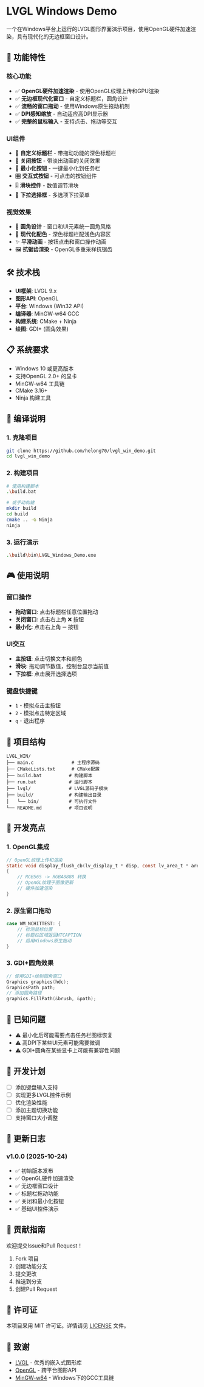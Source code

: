 # LVGL Windows Demo

一个在Windows平台上运行的LVGL图形界面演示项目，使用OpenGL硬件加速渲染，具有现代化的无边框窗口设计。

## 🚀 功能特性

### 核心功能
- ✅ **OpenGL硬件加速渲染** - 使用OpenGL纹理上传和GPU渲染
- ✅ **无边框现代化窗口** - 自定义标题栏，圆角设计
- ✅ **流畅的窗口拖动** - 使用Windows原生拖动机制
- ✅ **DPI感知缩放** - 自动适应高DPI显示器
- ✅ **完整的鼠标输入** - 支持点击、拖动等交互

### UI组件
- 📱 **自定义标题栏** - 带拖动功能的深色标题栏
- 🔘 **关闭按钮** - 带淡出动画的关闭效果
- 🔹 **最小化按钮** - 一键最小化到任务栏
- 🎛️ **交互式按钮** - 可点击的按钮组件
- 🎚️ **滑块控件** - 数值调节滑块
- 📝 **下拉选择框** - 多选项下拉菜单

### 视觉效果
- 🎨 **圆角设计** - 窗口和UI元素统一圆角风格
- 🌈 **现代化配色** - 深色标题栏配浅色内容区
- ✨ **平滑动画** - 按钮点击和窗口操作动画
- 🖼️ **抗锯齿渲染** - OpenGL多重采样抗锯齿

## 🛠️ 技术栈

- **UI框架**: LVGL 9.x
- **图形API**: OpenGL
- **平台**: Windows (Win32 API)
- **编译器**: MinGW-w64 GCC
- **构建系统**: CMake + Ninja
- **绘图**: GDI+ (圆角效果)

## 📋 系统要求

- Windows 10 或更高版本
- 支持OpenGL 2.0+ 的显卡
- MinGW-w64 工具链
- CMake 3.16+
- Ninja 构建工具

## 🔧 编译说明

### 1. 克隆项目
```bash
git clone https://github.com/helong70/lvgl_win_demo.git
cd lvgl_win_demo
```

### 2. 构建项目
```bash
# 使用构建脚本
.\build.bat

# 或手动构建
mkdir build
cd build
cmake .. -G Ninja
ninja
```

### 3. 运行演示
```bash
.\build\bin\LVGL_Windows_Demo.exe
```

## 🎮 使用说明

### 窗口操作
- **拖动窗口**: 点击标题栏任意位置拖动
- **关闭窗口**: 点击右上角 ❌ 按钮
- **最小化**: 点击右上角 ➖ 按钮

### UI交互
- **主按钮**: 点击切换文本和颜色
- **滑块**: 拖动调节数值，控制台显示当前值
- **下拉框**: 点击展开选择选项

### 键盘快捷键
- `1` - 模拟点击主按钮
- `2` - 模拟点击特定区域
- `q` - 退出程序

## 📁 项目结构

```
LVGL_WIN/
├── main.c              # 主程序源码
├── CMakeLists.txt      # CMake配置
├── build.bat          # 构建脚本
├── run.bat            # 运行脚本
├── lvgl/              # LVGL源码子模块
├── build/             # 构建输出目录
│   └── bin/           # 可执行文件
└── README.md          # 项目说明
```

## 🔧 开发亮点

### 1. OpenGL集成
```c
// OpenGL纹理上传和渲染
static void display_flush_cb(lv_display_t * disp, const lv_area_t * area, uint8_t * px_map)
{
    // RGB565 -> RGBA8888 转换
    // OpenGL纹理子图像更新
    // 硬件加速渲染
}
```

### 2. 原生窗口拖动
```c
case WM_NCHITTEST: {
    // 检测鼠标位置
    // 标题栏区域返回HTCAPTION
    // 启用Windows原生拖动
}
```

### 3. GDI+圆角效果
```c
// 使用GDI+绘制圆角窗口
Graphics graphics(hdc);
GraphicsPath path;
// 添加圆角路径
graphics.FillPath(&brush, &path);
```

## 🐛 已知问题

- ⚠️ 最小化后可能需要点击任务栏图标恢复
- ⚠️ 高DPI下某些UI元素可能需要微调
- ⚠️ GDI+圆角在某些显卡上可能有兼容性问题

## 🚧 开发计划

- [ ] 添加键盘输入支持
- [ ] 实现更多LVGL控件示例
- [ ] 优化渲染性能
- [ ] 添加主题切换功能
- [ ] 支持窗口大小调整

## 📝 更新日志

### v1.0.0 (2025-10-24)
- ✅ 初始版本发布
- ✅ OpenGL硬件加速渲染
- ✅ 无边框窗口设计
- ✅ 标题栏拖动功能
- ✅ 关闭和最小化按钮
- ✅ 基础UI控件演示

## 🤝 贡献指南

欢迎提交Issue和Pull Request！

1. Fork 项目
2. 创建功能分支
3. 提交更改
4. 推送到分支
5. 创建Pull Request

## 📄 许可证

本项目采用 MIT 许可证。详情请见 [LICENSE](LICENSE) 文件。

## 🙏 致谢

- [LVGL](https://lvgl.io/) - 优秀的嵌入式图形库
- [OpenGL](https://www.opengl.org/) - 跨平台图形API
- [MinGW-w64](https://www.mingw-w64.org/) - Windows下的GCC工具链